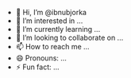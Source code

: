 - 👋 Hi, I’m @ibnubjorka
- 👀 I’m interested in ...
- 🌱 I’m currently learning ...
- 💞️ I’m looking to collaborate on ...
- 📫 How to reach me ...
- 😄 Pronouns: ...
- ⚡ Fun fact: ...

<!---
ibnubjorka/ibnubjorka is a ✨ special ✨ repository because its `README.md` (this file) appears on your GitHub profile.
You can click the Preview link to take a look at your changes.
--->
